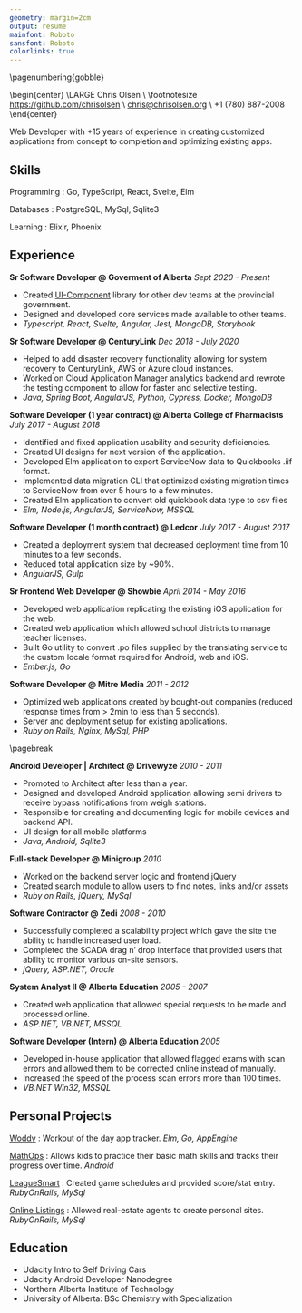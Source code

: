 ```yaml
---
geometry: margin=2cm
output: resume 
mainfont: Roboto
sansfont: Roboto 
colorlinks: true
---
```


\pagenumbering{gobble}

\begin{center}
\LARGE Chris Olsen 
\\ \footnotesize https://github.com/chrisolsen
\\ chris@chrisolsen.org
\\ +1 (780) 887-2008
\end{center}

Web Developer with +15 years of experience in creating customized applications from concept to completion and optimizing existing apps. 

## Skills

Programming
: Go, TypeScript, React, Svelte, Elm

Databases
: PostgreSQL, MySql, Sqlite3 

Learning
: Elixir, Phoenix


## Experience

**Sr Software Developer @ Goverment of Alberta** *Sept 2020 - Present*

* Created [UI-Component](https://github.com/GovAlta/ui-components/tree/alpha) library for other dev teams at the provincial government.
* Designed and developed core services made available to other teams.
* *Typescript, React, Svelte, Angular, Jest, MongoDB, Storybook*



**Sr Software Developer @ CenturyLink** *Dec 2018 - July 2020*

* Helped to add disaster recovery functionality allowing for system recovery to CenturyLink, AWS or Azure cloud instances.
* Worked on Cloud Application Manager analytics backend and rewrote the testing component to allow for faster and selective testing.
* *Java, Spring Boot, AngularJS, Python, Cypress, Docker, MongoDB*



**Software Developer (1 year contract) @ Alberta College of Pharmacists** *July 2017 - August 2018*

* Identified and fixed application usability and security deficiencies.
* Created UI designs for next version of the application.
* Developed Elm application to export ServiceNow data to Quickbooks .iif format.
* Implemented data migration CLI that optimized existing migration times to ServiceNow from over 5 hours to a few minutes.
* Created Elm application to convert old quickbook data type to csv files
* *Elm, Node.js, AngularJS, ServiceNow, MSSQL*


**Software Developer (1 month contract) @ Ledcor** *July 2017 - August 2017*

* Created a deployment system that decreased deployment time from 10 minutes to a few seconds.
* Reduced total application size by ~90%.
* *AngularJS, Gulp*



**Sr Frontend Web Developer @ Showbie** *April 2014 - May 2016*

* Developed web application replicating the existing iOS application for the web.
* Created web application which allowed school districts to manage teacher licenses.
* Built Go utility to convert .po files supplied by the translating service to the custom locale format required for Android, web and iOS.
* *Ember.js, Go*



**Software Developer @ Mitre Media** *2011 - 2012*

* Optimized web applications created by bought-out companies (reduced response times from > 2min to less than 5 seconds).
* Server and deployment setup for existing applications.
* *Ruby on Rails, Nginx, MySql, PHP*


\pagebreak


**Android Developer | Architect @ Drivewyze** *2010 - 2011*

* Promoted to Architect after less than a year.
* Designed and developed Android application allowing semi drivers to receive bypass notifications from weigh stations. 
* Responsible for creating and documenting logic for mobile devices and backend API.
* UI design for all mobile platforms
* *Java, Android, Sqlite3*



**Full-stack Developer @ Minigroup** *2010*

* Worked on the backend server logic and frontend jQuery
* Created search module to allow users to find notes, links and/or assets
* *Ruby on Rails, jQuery, MySql*



**Software Contractor @ Zedi** *2008 - 2010*

* Successfully completed a scalability project which gave the site the ability to handle increased user load.
* Completed the SCADA drag n’ drop interface that provided users that ability to monitor various on-site sensors.
* *jQuery, ASP.NET, Oracle*



**System Analyst II @ Alberta Education** *2005 - 2007*

* Created web application that allowed special requests to be made and processed online.
* *ASP.NET, VB.NET, MSSQL*



**Software Developer (Intern) @ Alberta Education** *2005*

* Developed in-house application that allowed flagged exams with scan errors and allowed them to be corrected online instead of manually.
* Increased the speed of the process scan errors more than 100 times.
* *VB.NET Win32, MSSQL*

## Personal Projects

[Woddy](https://gitlab.com/chrisolsen/woddy)
: Workout of the day app tracker. *Elm, Go, AppEngine*

[MathOps](https://github.com/chrisolsen/mathops_android)
: Allows kids to practice their basic math skills and tracks their progress over time. *Android*

[LeagueSmart](https://bitbucket.org/chrisolsen/leaguesmart)
: Created game schedules and provided score/stat entry. *RubyOnRails, MySql*

[Online Listings](https://bitbucket.org/chrisolsen/onlinelistings)
: Allowed real-estate agents to create personal sites. *RubyOnRails, MySql*

## Education

* Udacity Intro to Self Driving Cars
* Udacity Android Developer Nanodegree
* Northern Alberta Institute of Technology
* University of Alberta: BSc Chemistry with Specialization

